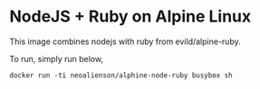NodeJS + Ruby on Alpine Linux
=====

This image combines nodejs with ruby from evild/alpine-ruby.

To run, simply run below,

    docker run -ti neoalienson/alphine-node-ruby busybox sh
